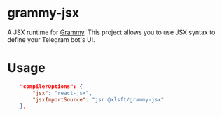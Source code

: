 # grammy-jsx

A JSX runtime for [Grammy](https://grammy.dev/). This project allows you to use JSX syntax to define your Telegram bot's UI.

# Usage

```json
    "compilerOptions": {
        "jsx": "react-jsx",
        "jsxImportSource": "jsr:@xlsft/grammy-jsx"
    },
```
